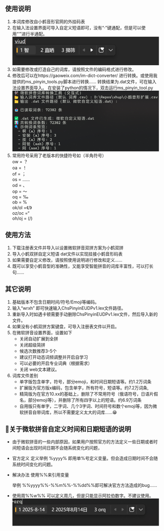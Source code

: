 ## 使用说明
1. 本词库修改自小鹤音形官网的外挂码表
2. 在输入法设置界面可导入自定义短语即可，没有“·”键通配，但是可以使用“‘”进行半通配。
   <img src="images/屏幕截图1.png">
3. 如需要修改或打造自己的词库，请按照文件的编码格式进行修改。
4. 修改后可以在https://gaoweix.com/im-dict-converter/  进行转换。或使用我提供的ms_pinyin_tools.py脚本进行转换……
   转换结果为.dat文件，可在输入法设置界面导入。
   在安装了python的情况下，双击运行ms_pinyin_tool.py
   <img src="images/屏幕截图2.png">
5. 常用符号采用了老版本的快捷符号如（半角符号）  
   ow	= ？  
   oa	= ！  
   of = ；  
   os = ……  
   od = 、  
   op = ～  
   oq	= ‰  
   ob	= %  
   ok/ol	=《/》  
   oz/oc	=“  
   oh/oj = (/) 
## 使用方法
1. 下载注册表文件并导入以设置微软拼音双拼方案为小鹤双拼
2. 导入小鹤双拼自定义短语 dat文件以实现挂接小鹤音形码表
3. 如果需要自定义修改，请按照使用说明进行修改和定义……
4. 既可以享受小鹤音型的准确性，又能享受智能拼音的词库丰富性，可以打长句……

## 其它说明
1. 基础版本不包含日期时间/符号/Emoji等编码。
2. 输入“wrxh” 即可快速输入ChsPinyinEUDPv1.lex文件路径。
3. 重新导入时如遇卡顿需要手动删除ChsPinyinEUDPv1.lex文件，然后导入新的文件。
4. 如果没有小鹤双拼方案键盘，可导入注册表文件以开启。 
5. 在微软拼音设置界面，设置如下
   - 关闭自动扩展到全拼
   - 关闭超级简拼
   - 候选次数推荐3-5个
   - 建议打开动态词频调整并开启自学习
   - 可以必要的开启专业词典（根据需求）
   - 关闭 web文本建议。  
6. 词库文件差别
   - 单字版包含单字，符号，部分emoji，和时间日期短语等。约1.2万词条
   - 扩展版为官方版x编码，包含单字，所有符号，短语等。约7.2万词条,
   - 精简版为在官方10.xx的基础上，删除了不常用符号（俄语符号，日语片假名，部分emoji等），并删除了所有四字以上的短语。约6.9万词条
   - 自用版只有单字，二字词、几个3字词、时间符号和数个emoji等，因为微软拼音自带词库，所以不需要定义太大的词库……😁
## 💖关于微软拼音自定义时间和日期短语的说明
   - 由于微软拼音的一些内部原因，如果用户按照官方的方法定义一些日期或者时间短语会出现时间日期不会随系统变化的问题，
   - 官方定义
      定义举例 %yyyy% 即用单%号定义变量。但会造成日期时间不会随系统时间变化的问题。
   - 解决办法
      使用%%来引用变量 
      
      举例 %%yyyy%%-%%m%%-%%dd%%即可解决官方方法造成的bug……
   - 使用周%%w%% 可以定义周几，但是只能显示阿拉伯数字。不建议使用。
	<img src="images/屏幕截图3.png">





